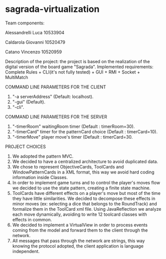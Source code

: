 # sagrada-virtualization
Team components:

Alessandrelli Luca 10533904

Caldarola Giovanni 10520479

Catano Vincenzo 10520959


Description of the project: the project is based on the realization of the digital version of the board game "Sagrada".
Implemented requirements: Complete Rules + CLI(it's not fully tested) + GUI + RMI + Socket + MultiMatch

COMMAND LINE PARAMETERS FOR THE CLIENT
1) "-a serverAddress" (Default: localhost).
2) "-gui" (Default).
3) "-cli".

COMMAND LINE PARAMETERS FOR THE SERVER
1) "-timerRoom" waitingRoom timer (Default : timerRoom=30).
2) "-timerCard" timer for the patternCard choice (Default : timerCard=10).
3) "-timerMove" player move's timer (Default : timerCard=30.

PROJECT CHOICES

1) We adopted the pattern MVC.
2) We decided to have a centralized architecture to avoid duplicated data.
3) We chose to represent ObjectiveCards, ToolCards and WindowPatternCards in a XML format, this way we avoid hard coding information inside Classes.
4) In order to implement game turns and to control the player's moves flow we decided to use the state pattern, creating a finite state machine.
5) ToolCards have different effects on a player's move but most of the time they have little similarities. We decided to decompose these effects in minor moves (ex: selecting a dice that belongs to the RoundTrack) and formalize them in the ToolCard xml file. Using JavaReflection we analyze each move dynamically, avoiding to write 12 toolcard classes with effects in common.  
6) We decided to implement a VirtualView in order to process events coming from the model and forward them to the client through the network.
7) All messages that pass through the network are strings, this way knowing the protocol adopted, the client application is language independent.
